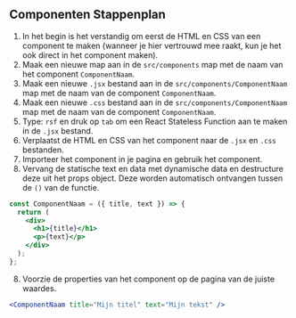 ## Componenten Stappenplan

1. In het begin is het verstandig om eerst de HTML en CSS van een component te maken (wanneer je hier vertrouwd mee raakt, kun je het ook direct in het component maken).
2. Maak een nieuwe map aan in de `src/components` map met de naam van het component `ComponentNaam`.
2. Maak een nieuwe `.jsx` bestand aan in de `src/components/ComponentNaam` map met de naam van de component `ComponentNaam`.
3.  Maak een nieuwe `.css` bestand aan in de `src/components/ComponentNaam` map met de naam van de component `ComponentNaam`.
4. Type: `rsf` en druk op `tab` om een React Stateless Function aan te maken in de `.jsx` bestand.
5. Verplaatst de HTML en CSS van het component naar de `.jsx` en `.css` bestanden.
6. Importeer het component in je pagina en gebruik het component.
7. Vervang de statische text en data met dynamische data en destructure deze uit het props object. Deze worden automatisch ontvangen tussen de `()` van de functie.
```jsx
const ComponentNaam = ({ title, text }) => {
  return (
    <div>
      <h1>{title}</h1>
      <p>{text}</p>
    </div>
  );
};
```
8. Voorzie de properties van het component op de pagina van de juiste waardes. 
```jsx
<ComponentNaam title="Mijn titel" text="Mijn tekst" />
```